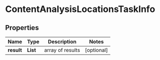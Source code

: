 # ContentAnalysisLocationsTaskInfo


## Properties

| Name | Type | Description | Notes |
|------------ | ------------- | ------------- | -------------|
**result** | **List<ContentAnalysisLocationsResultInfo>** | array of results |[optional]|